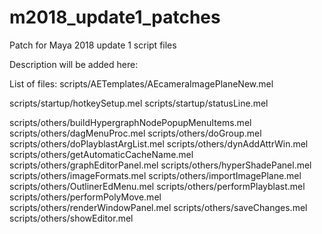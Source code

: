 # m2018_update1_patches
Patch for Maya 2018 update 1 script files

Description will be added here:


List of files:
scripts/AETemplates/AEcameraImagePlaneNew.mel

scripts/startup/hotkeySetup.mel
scripts/startup/statusLine.mel

scripts/others/buildHypergraphNodePopupMenuItems.mel
scripts/others/dagMenuProc.mel
scripts/others/doGroup.mel
scripts/others/doPlayblastArgList.mel
scripts/others/dynAddAttrWin.mel
scripts/others/getAutomaticCacheName.mel
scripts/others/graphEditorPanel.mel
scripts/others/hyperShadePanel.mel
scripts/others/imageFormats.mel
scripts/others/importImagePlane.mel
scripts/others/OutlinerEdMenu.mel
scripts/others/performPlayblast.mel
scripts/others/performPolyMove.mel
scripts/others/renderWindowPanel.mel
scripts/others/saveChanges.mel
scripts/others/showEditor.mel

